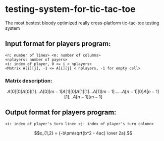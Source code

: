 # testing-system-for-tic-tac-toe
The most bestest bloody optimized really cross-platform tic-tac-toe testing system

## Input format for players program:
```
<n: number of lines> <m: number of columns>
<nplayers: number of payers>
<i: index of player, 0 <= i < nplayers>
<Matrix A[i][j], -1 <= A[i][j] < nplayers, -1 for empty cell>
```
### Matrix description:
```math
A[0][0]   A[0][1]  ...  A[0][m-1]
A[1][0]   A[1][1]  ...  A[1][m-1]
.                       .
.                       .
.                       .
A[n-1][0] A[n-1][1] ... A[n-1][m-1]
```
## Output format for players program:
```
<i: index of player's turn line> <j: index of player's turn column>
```
$$x_{1,2} = {-b\pm\sqrt{b^2 - 4ac} \over 2a}.$$
